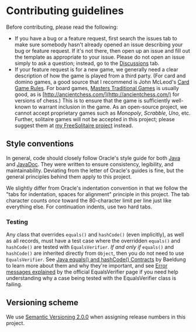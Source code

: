 # Contributing guidelines
Before contributing, please read the following:
* If you have a bug or a feature request, first search the issues tab to make sure somebody hasn't already opened an issue describing your bug or feature request. If it's not there, then open up an issue and fill out the template as appropriate to your issue. Please do not open an issue simply to ask a question; instead, go to the [Discussions](https://github.com/StrangerCoug/FreeBoardAndCard/discussions) tab.
* If your feature request is for a new game, we generally need a clear description of how the game is played from a third party. (For card and domino games, a good source that I recommend is John McLeod's [Card Game Rules](https://www.pagat.com/). For board games, [Masters Traditional Games](https://www.mastersofgames.com/rules/rules.htm) is usually good, as is [http://ancientchess.com/](http://ancientchess.com/) for versions of chess.) This is to ensure that the game is sufficiently well-known to warrant inclusion in the game. As an open-source project, we cannot accept proprietary games such as _Monopoly_, _Scrabble_, _Uno_, etc. Further, solitaire games will not be accepted in this project; please suggest them at [my FreeSolitaire project](https://github.com/StrangerCoug/FreeSolitaire) instead.

## Style conventions
In general, code should closely follow Oracle's style guide for both [Java](https://www.oracle.com/technetwork/java/javase/documentation/codeconvtoc-136057.html) and [JavaDoc](https://www.oracle.com/technetwork/java/javase/documentation/index-137868.html). They were written to ensure consistency, legibility, and maintainability. Deviating from the letter of Oracle's guides is fine, but the general principles behind them apply to this project.

We slightly differ from Oracle's indentation convention in that we follow the "tabs for indentation, spaces for alignment" principle in this project. The tab character counts _once_ toward the 80-character limit per line just like everything else. For continuation indents, use two hard tabs.

### Testing
Any class that overrides `equals()` and `hashCode()` (even implicitly), as well as all records, must have a test case where the overridden `equals()` and `hashCode()` are tested with `EqualsVerifier`. _If and only if_ `equals()` and `hashCode()` are inherited directly from `Object`, then you do not need to use `EqualsVerifier`. See [Java equals() and hashCode() Contracts](https://www.baeldung.com/java-equals-hashcode-contracts) by Baeldung to learn more about them and why they're important, and see [Error messages explained](https://jqno.nl/equalsverifier/errormessages/) by the official EqualsVerifier page if you need help understanding why a case being tested with the EqualsVerifier class is failing.

## Versioning scheme
We use [Semantic Versioning 2.0.0](https://semver.org/) when assigning release numbers in this project.
